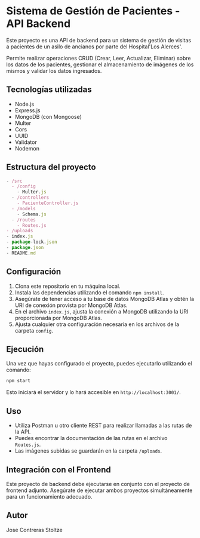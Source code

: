 
# Sistema de Gestión de Pacientes - API Backend

Este proyecto es una API de backend para un sistema de gestión de visitas a pacientes de un asilo de ancianos por parte del Hospital'Los Alerces'.

Permite realizar operaciones CRUD (Crear, Leer, Actualizar, Eliminar) sobre los datos de los pacientes, gestionar el almacenamiento de imágenes de los mismos y validar los datos ingresados.

## Tecnologías utilizadas

- Node.js
- Express.js
- MongoDB (con Mongoose)
- Multer
- Cors
- UUID
- Validator
- Nodemon

## Estructura del proyecto

```javascript
- /src
  - /config
    - Multer.js
  - /controllers
    - PacienteController.js
  - /models
    - Schema.js
  - /routes
    - Routes.js
- /uploads
- index.js
- package-lock.json
- package.json
- README.md
```

## Configuración

1. Clona este repositorio en tu máquina local.
2. Instala las dependencias utilizando el comando `npm install`.
3. Asegúrate de tener acceso a tu base de datos MongoDB Atlas y obtén la URI de conexión provista por MongoDB Atlas.
4. En el archivo `index.js`, ajusta la conexión a MongoDB utilizando la URI proporcionada por MongoDB Atlas.
5. Ajusta cualquier otra configuración necesaria en los archivos de la carpeta `config`.

## Ejecución

Una vez que hayas configurado el proyecto, puedes ejecutarlo utilizando el comando:

```bash
npm start
```

Esto iniciará el servidor y lo hará accesible en `http://localhost:3001/`.

## Uso

- Utiliza Postman u otro cliente REST para realizar llamadas a las rutas de la API.
- Puedes encontrar la documentación de las rutas en el archivo `Routes.js`.
- Las imágenes subidas se guardarán en la carpeta `/uploads`.

## Integración con el Frontend

Este proyecto de backend debe ejecutarse en conjunto con el proyecto de frontend adjunto. Asegúrate de ejecutar ambos proyectos simultáneamente para un funcionamiento adecuado.

## Autor

Jose Contreras Stoltze
